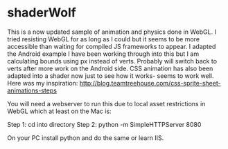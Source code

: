shaderWolf
==========

This is a now updated sample of animation and physics done in WebGL. I tried resisting WebGL for as long as I could but it seems to be more accessible than waiting for compiled JS frameworks to appear. I adapted the Android example I have been working through into this but I am calculating bounds using px instead of verts. Probably will switch back to verts after more work on the Android side. CSS animation has also been adapted into a shader now just to see how it works- seems to work well. Here was my inspiration: http://blog.teamtreehouse.com/css-sprite-sheet-animations-steps 

You will need a webserver to run this due to local asset restrictions in WebGL which at least on the Mac is:

Step 1: cd into directory
Step 2: python -m SimpleHTTPServer 8080

On your PC install python and do the same or learn IIS.
